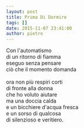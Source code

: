 ```yaml
---
layout: post
title: Prima Di Dormire
tags: []
date: 2015-11-07 23:41:00
author: pietro
---
```

Con l'automatismo<br/>di un ritorno di fiamma<br/>eseguo senza pensare<br/>ciò che il momento domanda<br/><br/>ora non più respiri corti<br/>di fronte alla donna<br/>che ho voluto aiutare<br/>ma una doccia calda<br/>e un bicchiere d'acqua fresca<br/>e un sorso di qualcosa<br/>di silenzioso e veritiero.
